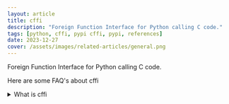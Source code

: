```yaml
---
layout: article
title: cffi
description: "Foreign Function Interface for Python calling C code."
tags: [python, cffi, pypi cffi, pypi, references]
date: 2023-12-27
cover: /assets/images/related-articles/general.png
---
```


Foreign Function Interface for Python calling C code.

Here are some FAQ's about cffi
<details>
<summary>What is cffi</summary>
Foreign Function Interface for Python calling C code.
</details>
